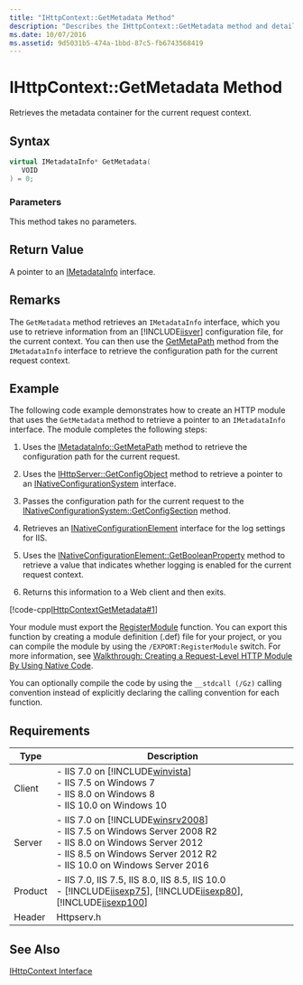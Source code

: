 ```yaml
---
title: "IHttpContext::GetMetadata Method"
description: "Describes the IHttpContext::GetMetadata method and details its syntax, parameters, return value, remarks, code example, and requirements."
ms.date: 10/07/2016
ms.assetid: 9d5031b5-474a-1bbd-87c5-fb6743568419
---
```

# IHttpContext::GetMetadata Method
Retrieves the metadata container for the current request context.  
  
## Syntax  
  
```cpp  
virtual IMetadataInfo* GetMetadata(  
   VOID  
) = 0;  
```  
  
### Parameters  
 This method takes no parameters.  
  
## Return Value  
 A pointer to an [IMetadataInfo](../../web-development-reference/native-code-api-reference/imetadatainfo-interface.md) interface.  
  
## Remarks  
 The `GetMetadata` method retrieves an `IMetadataInfo` interface, which you use to retrieve information from an [!INCLUDE[iisver](../../wmi-provider/includes/iisver-md.md)] configuration file, for the current context. You can then use the [GetMetaPath](../../web-development-reference/native-code-api-reference/imetadatainfo-getmetapath-method.md) method from the `IMetadataInfo` interface to retrieve the configuration path for the current request context.  
  
## Example  
 The following code example demonstrates how to create an HTTP module that uses the `GetMetadata` method to retrieve a pointer to an `IMetadataInfo` interface. The module completes the following steps:  
  
1. Uses the [IMetadataInfo::GetMetaPath](../../web-development-reference/native-code-api-reference/imetadatainfo-getmetapath-method.md) method to retrieve the configuration path for the current request.  
  
2. Uses the [IHttpServer::GetConfigObject](../../web-development-reference/native-code-api-reference/ihttpserver-getconfigobject-method.md) method to retrieve a pointer to an [INativeConfigurationSystem](https://msdn.microsoft.com/ef29f2da-90b4-be7d-e59b-83fa1799f477) interface.  
  
3. Passes the configuration path for the current request to the [INativeConfigurationSystem::GetConfigSection](https://msdn.microsoft.com/ad4c47fd-a00e-eb0e-f181-0cb41e98c89d) method.  
  
4. Retrieves an [INativeConfigurationElement](https://msdn.microsoft.com/70c26f09-2188-b797-062a-b2eaca3d9ef7) interface for the log settings for IIS.  
  
5. Uses the [INativeConfigurationElement::GetBooleanProperty](https://msdn.microsoft.com/6f2c8f06-b85d-1e93-ab1b-771a6e1e3ca7) method to retrieve a value that indicates whether logging is enabled for the current request context.  
  
6. Returns this information to a Web client and then exits.  
  
 [!code-cpp[IHttpContextGetMetadata#1](../../../samples/snippets/cpp/VS_Snippets_IIS/IIS7/IHttpContextGetMetadata/cpp/IHttpContextGetMetadata.cpp#1)]  
  
 Your module must export the [RegisterModule](../../web-development-reference/native-code-api-reference/pfn-registermodule-function.md) function. You can export this function by creating a module definition (.def) file for your project, or you can compile the module by using the `/EXPORT:RegisterModule` switch. For more information, see [Walkthrough: Creating a Request-Level HTTP Module By Using Native Code](../../web-development-reference/native-code-development-overview/walkthrough-creating-a-request-level-http-module-by-using-native-code.md).  
  
 You can optionally compile the code by using the `__stdcall (/Gz)` calling convention instead of explicitly declaring the calling convention for each function.  
  
## Requirements  
  
|Type|Description|  
|----------|-----------------|  
|Client|-   IIS 7.0 on [!INCLUDE[winvista](../../wmi-provider/includes/winvista-md.md)]<br />-   IIS 7.5 on Windows 7<br />-   IIS 8.0 on Windows 8<br />-   IIS 10.0 on Windows 10|  
|Server|-   IIS 7.0 on [!INCLUDE[winsrv2008](../../wmi-provider/includes/winsrv2008-md.md)]<br />-   IIS 7.5 on Windows Server 2008 R2<br />-   IIS 8.0 on Windows Server 2012<br />-   IIS 8.5 on Windows Server 2012 R2<br />-   IIS 10.0 on Windows Server 2016|  
|Product|-   IIS 7.0, IIS 7.5, IIS 8.0, IIS 8.5, IIS 10.0<br />-   [!INCLUDE[iisexp75](../../web-development-reference/native-code-api-reference/includes/iisexp75-md.md)], [!INCLUDE[iisexp80](../../web-development-reference/native-code-api-reference/includes/iisexp80-md.md)], [!INCLUDE[iisexp100](../../web-development-reference/native-code-api-reference/includes/iisexp100-md.md)]|  
|Header|Httpserv.h|  
  
## See Also  
 [IHttpContext Interface](../../web-development-reference/native-code-api-reference/ihttpcontext-interface.md)
